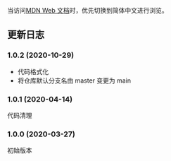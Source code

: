 当访问[MDN Web 文档](https://developer.mozilla.org/)时，优先切换到简体中文进行浏览。

## 更新日志

### 1.0.2 (2020-10-29)

- 代码格式化
- 将仓库默认分支名由 master 变更为 main

### 1.0.1 (2020-04-14)

代码清理

### 1.0.0 (2020-03-27)

初始版本